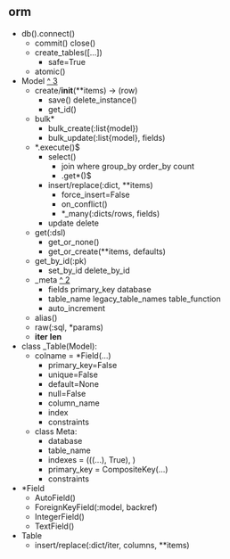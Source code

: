 ## orm
- db().connect()
  - commit() close()
  - create_tables([...])
    - safe=True
  - atomic()
- Model [^ 3](https://docs.peewee-orm.com/en/latest/peewee/api.html#Model)
  - create/__init__(**items) -> (row)
    - save() delete_instance()
    - get_id()
  - bulk*
    - bulk_create(:list{model})
    - bulk_update(:list{model}, fields) 
  - *.execute()$
    - select()
      - join where group_by order_by count
      - .get*()$
    - insert/replace(:dict, **items)
      - force_insert=False
      - on_conflict()
      - *_many(:dicts/rows, fields)
    - update delete
  - get(:dsl)
    - get_or_none()
    - get_or_create(**items, defaults)
  - get_by_id(:pk)
    - set_by_id delete_by_id
  - _meta [^ 2](http://docs.peewee-orm.com/en/latest/peewee/models.html#model-options-and-table-metadata)
    - fields primary_key database 
    - table_name legacy_table_names table_function
    - auto_increment
  - alias()
  - raw(:sql, *params)
  - __iter__ __len__
- class _Table(Model):
  - colname = *Field(...)
    - primary_key=False
    - unique=False
    - default=None
    - null=False 
    - column_name
    - index
    - constraints
  - class Meta:
    - database
    - table_name
    - indexes = (((...), True), )
    - primary_key = CompositeKey(...)
    - constraints
- *Field
  - AutoField()
  - ForeignKeyField(:model, backref)
  - IntegerField()
  - TextField()
- Table
  - insert/replace(:dict/iter, columns, **items)

